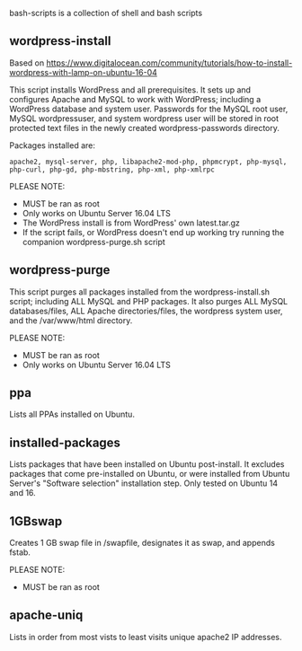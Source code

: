 bash-scripts is a collection of shell and bash scripts

wordpress-install
-----

Based on https://www.digitalocean.com/community/tutorials/how-to-install-wordpress-with-lamp-on-ubuntu-16-04

This script installs WordPress and all prerequisites. It sets up and 
configures Apache and MySQL to work with WordPress; including a WordPress 
database and system user. Passwords for the MySQL root user, MySQL 
wordpressuser, and system wordpress user will be stored in root protected 
text files in the newly created wordpress-passwords directory. 

Packages installed are:

	apache2, mysql-server, php, libapache2-mod-php, phpmcrypt, php-mysql, 
	php-curl, php-gd, php-mbstring, php-xml, php-xmlrpc 

PLEASE NOTE:

 - MUST be ran as root
 - Only works on Ubuntu Server 16.04 LTS
 - The WordPress install is from WordPress' own latest.tar.gz
 - If the script fails, or WordPress doesn't end up working try running the 
companion wordpress-purge.sh script

wordpress-purge
-----

This script purges all packages installed from the wordpress-install.sh 
script; including ALL MySQL and PHP packages. It also purges ALL MySQL 
databases/files, ALL Apache directories/files, the wordpress system user, 
and the /var/www/html directory.

PLEASE NOTE:

 - MUST be ran as root
 - Only works on Ubuntu Server 16.04 LTS

ppa
-----

Lists all PPAs installed on Ubuntu.

installed-packages
-----

Lists packages that have been installed on Ubuntu post-install. It excludes 
packages that come pre-installed on Ubuntu, or were installed from Ubuntu 
Server's "Software selection" installation step. Only tested on Ubuntu 14 
and 16.

1GBswap
-----

Creates 1 GB swap file in /swapfile, designates it as swap, and appends fstab.

PLEASE NOTE:
 - MUST be ran as root

apache-uniq
-----

Lists in order from most vists to least visits unique apache2 IP addresses.
